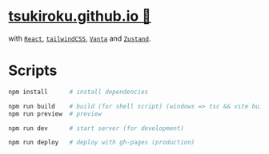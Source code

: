 # [tsukiroku.github.io 🚀](https://tsukiroku.github.io)

with [`React`](https://reactjs.org/), [`tailwindCSS`](https://tailwindcss.com/), [`Vanta`](https://vantajs.com/) and [`Zustand`](https://zustand-demo.pmnd.rs/).

# Scripts

```sh
npm install      # install dependencies

npm run build    # build (for shell script) (windows => tsc && vite build)
npm run preview  # preview

npm run dev      # start server (for development)

npm run deploy   # deploy with gh-pages (production)
```

